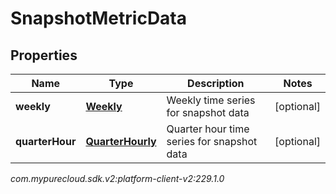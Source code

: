 # SnapshotMetricData


## Properties

| Name | Type | Description | Notes |
| ------------ | ------------- | ------------- | ------------- |
| **weekly** | [**Weekly**](Weekly) | Weekly time series for snapshot data |  [optional] |
| **quarterHour** | [**QuarterHourly**](QuarterHourly) | Quarter hour time series for snapshot data |  [optional] |




_com.mypurecloud.sdk.v2:platform-client-v2:229.1.0_
